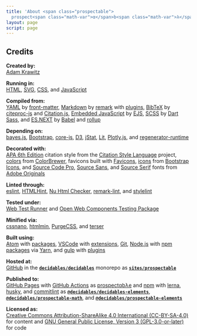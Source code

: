 ```yaml
---
title: 'About <span class="prospectable">
  prospect<span class="math-var">α</span>b<span class="math-var">λ</span>e</span>'
layout: page
script: page
---
```


## Credits

**Created by:**<br>
[Adam Krawitz](https://web.uvic.ca/psyc/krawitz/)

**Running in:**<br>
[HTML](https://html.spec.whatwg.org/),
[SVG](https://www.w3.org/Graphics/SVG/),
[CSS](https://www.w3.org/Style/CSS/),
and [JavaScript](https://262.ecma-international.org/5.1/)

**Compiled from:**<br>
[YAML](https://yaml.org/)
by [front-matter](https://github.com/jxson/front-matter),
[Markdown](https://spec.commonmark.org/)
by [remark](https://remark.js.org/)
with [plugins](https://github.com/remarkjs/remark/blob/main/doc/plugins.md),
[BibTeX](http://www.bibtex.org/)
by [citeproc-js](https://citeproc-js.readthedocs.io/)
and [Citation.js](https://citation.js.org/),
[Embedded JavaScript](https://github.com/mde/ejs/blob/master/docs/syntax.md)
by [EJS](https://ejs.co/),
[SCSS](https://sass-lang.com/)
by [Dart Sass](https://sass-lang.com/dart-sass),
and [ES.NEXT](https://tc39.es/ecma262/)
by [Babel](https://babeljs.io/)
and [rollup](https://rollupjs.org/)

**Depending on:**<br>
[bayes.js](https://github.com/rasmusab/bayes.js),
[Bootstrap](https://getbootstrap.com/),
[core-js](https://github.com/zloirock/core-js),
[D3](https://d3js.org/),
[jStat](https://github.com/jstat/jstat),
[Lit](https://lit.dev/),
[Plotly.js](https://plotly.com/javascript/),
and [regenerator-runtime](http://facebook.github.io/regenerator/)

**Decorated with:**<br>
[APA 6th Edition](https://www.npmjs.com/package/style-apa) citation style
from the [Citation Style Language](https://citationstyles.org/) project,
[colors](https://colorbrewer2.org/#type=qualitative&scheme=Set1&n=9)
from [ColorBrewer](https://colorbrewer2.org/),
favicons built with [Favicons](https://github.com/itgalaxy/favicons),
[icons](https://icons.getbootstrap.com/#icons)
from [Bootstrap Icons](https://icons.getbootstrap.com/),
and [Source Code Pro](https://fonts.adobe.com/fonts/source-code-pro),
[Source Sans](https://fonts.adobe.com/fonts/source-sans),
and [Source Serif](https://fonts.adobe.com/fonts/source-serif) fonts
from [Adobe Originals](https://fonts.adobe.com/foundries/adobe)

**Linted through:**<br>
[eslint](https://eslint.org/),
[HTMLHint](https://htmlhint.com/),
[Nu Html Checker](https://validator.github.io/validator/),
[remark-lint](https://github.com/remarkjs/remark-lint),
and [stylelint](https://stylelint.io/)

**Tested under:**<br>
[Web Test Runner](https://modern-web.dev/docs/test-runner/overview/)
and [Open Web Components Testing Package](https://open-wc.org/docs/testing/testing-package/)

**Minified via:**<br>
[cssnano](https://cssnano.co/),
[htmlmin](https://htmlmin.readthedocs.io/),
[PurgeCSS](https://purgecss.com/),
and [terser](https://terser.org/)

**Built using:**<br>
[Atom](https://atom.io/)
with [packages](https://atom.io/packages),
[VSCode](https://code.visualstudio.com/)
with [extensions](https://marketplace.visualstudio.com/VSCode),
[Git](https://git-scm.com/),
[Node.js](https://nodejs.org/)
with [npm packages](https://www.npmjs.com/)
via [Yarn](https://yarnpkg.com/),
and [gulp](https://gulpjs.com/)
with [plugins](https://gulpjs.com/plugins/)

**Hosted at:**<br>
[GitHub](https://github.com/)
in the [**`decidables/decidables`**](https://github.com/decidables/decidables) monorepo
as [**`sites/prospectable`**](https://github.com/decidables/decidables/tree/main/sites/prospectable)

**Published to:**<br>
[GitHub Pages](https://pages.github.com/)
with [GitHub Actions](https://docs.github.com/en/actions)
as [<span class="prospectable">prospect<span class="math-var">α</span>b<span class="math-var">λ</span>e</span>](https://decidables.github.io/detectable/)
and [npm](https://www.npmjs.com/)
with [lerna](https://github.com/lerna/lerna),
[husky](https://typicode.github.io/husky/),
and [commitlint](https://commitlint.js.org/)
as [**`@decidables/decidables-elements`**](https://www.npmjs.com/package/@decidables/decidables-elements),
[**`@decidables/prospectable-math`**](https://www.npmjs.com/package/@decidables/prospectable-math),
and [**`@decidables/prospectable-elements`**](https://www.npmjs.com/package/@decidables/prospectable-elements)

**Licensed as:**<br>
[Creative Commons Attribution-ShareAlike 4.0 International (CC-BY-SA-4.0)](https://creativecommons.org/licenses/by-sa/4.0/)
for content and
[GNU General Public License, Version 3 (GPL-3.0-or-later)](https://www.gnu.org/licenses/gpl-3.0.html)
for code
